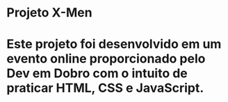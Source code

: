 # Projeto X-Men

# Este projeto foi desenvolvido em um evento online proporcionado pelo Dev em Dobro com o intuito de praticar HTML, CSS e JavaScript.
